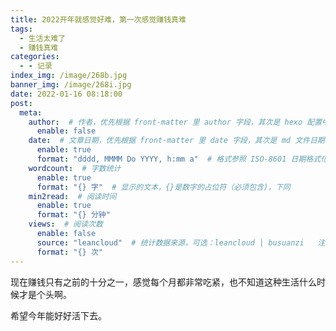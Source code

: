 ```yaml
---
title: 2022开年就感觉好难，第一次感觉赚钱真难
tags:
  - 生活太难了
  - 赚钱真难
categories:
  - - 记录
index_img: /image/268b.jpg
banner_img: /image/268i.jpg
date: 2022-01-16 08:18:00
post:
  meta:
    author:  # 作者，优先根据 front-matter 里 author 字段，其次是 hexo 配置中 author 值
      enable: false
    date:  # 文章日期，优先根据 front-matter 里 date 字段，其次是 md 文件日期
      enable: true
      format: "dddd, MMMM Do YYYY, h:mm a"  # 格式参照 ISO-8601 日期格式化
    wordcount:  # 字数统计
      enable: true
      format: "{} 字"  # 显示的文本，{}是数字的占位符（必须包含)，下同
    min2read:  # 阅读时间
      enable: true
      format: "{} 分钟"
    views:  # 阅读次数
      enable: false
      source: "leancloud"  # 统计数据来源，可选：leancloud | busuanzi   注意不蒜子会间歇抽风
      format: "{} 次"
---
```


 现在赚钱只有之前的十分之一，感觉每个月都非常吃紧，也不知道这种生活什么时候才是个头啊。

 希望今年能好好活下去。